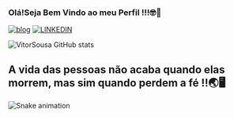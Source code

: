 ### Olá!Seja Bem Vindo ao meu Perfil !!!🤓👋

[![blog](https://img.shields.io/badge/Instagram-E4405F?style=for-the-badge&logo=instagram&logoColor=white)](https://www.instagram.com/vitor.sousag21/)
[![LINKEDIN](https://img.shields.io/badge/LinkedIn-0077B5?style=for-the-badge&logo=linkedin&logoColor=white)](https://www.linkedin.com/in/vittor-sousa-205943239/)

![VitorSousa GitHub stats](https://github-readme-stats.vercel.app/api?username=VitorSousa&show_icons=true&theme=radical)

## A vida das pessoas não acaba quando elas morrem, mas sim quando perdem a fé ‼️🌏🖥️

![Snake animation](https://github.com/VitorSG21/github-contribution-grid-snake.svg)

